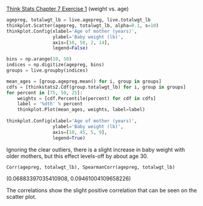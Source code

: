 [Think Stats Chapter 7 Exercise 1](http://greenteapress.com/thinkstats2/html/thinkstats2008.html#toc70) (weight vs. age)

```python
agepreg, totalwgt_lb = live.agepreg, live.totalwgt_lb
thinkplot.Scatter(agepreg, totalwgt_lb, alpha=0.1, s=10)
thinkplot.Config(xlabel='Age of mother (years)',
                 ylabel='Baby weight (lb)',
                 axis=[10, 50, 2, 14],
                 legend=False)
```

```python
bins = np.arange(10, 50)
indices = np.digitize(agepreg, bins)
groups = live.groupby(indices)

mean_ages = [group.agepreg.mean() for i, group in groups]
cdfs = [thinkstats2.Cdf(group.totalwgt_lb) for i, group in groups]
for percent in [75, 50, 25]:
    weights = [cdf.Percentile(percent) for cdf in cdfs]
    label = '%dth' % percent
    thinkplot.Plot(mean_ages, weights, label=label)
    
thinkplot.Config(xlabel='Age of mother (years)',
                 ylabel='Baby weight (lb)',
                 axis=[10, 45, 5, 9],
                 legend=True)
```
Ignoring the clear outliers, there is a slight increase in baby weight with older mothers, but this effect levels-off by about age 30.

```python
Corr(agepreg, totalwgt_lb), SpearmanCorr(agepreg, totalwgt_lb)
```
(0.06883397035410908, 0.09461004109658226)

The correlations show the slight positive correlation that can be seen on the scatter plot.

